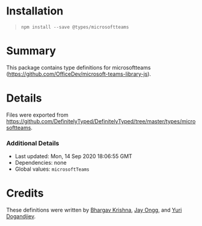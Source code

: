 # Installation
> `npm install --save @types/microsoftteams`

# Summary
This package contains type definitions for microsoftteams (https://github.com/OfficeDev/microsoft-teams-library-js).

# Details
Files were exported from https://github.com/DefinitelyTyped/DefinitelyTyped/tree/master/types/microsoftteams.

### Additional Details
 * Last updated: Mon, 14 Sep 2020 18:06:55 GMT
 * Dependencies: none
 * Global values: `microsoftTeams`

# Credits
These definitions were written by [Bhargav Krishna](https://github.com/WrathOfZombies), [Jay Ongg](https://github.com/jayongg), and [Yuri Dogandjiev](https://github.com/ydogandjiev).
